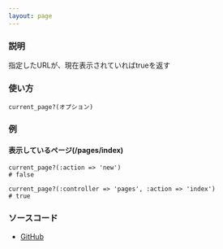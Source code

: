 ```yaml
---
layout: page
---
```

### 説明
指定したURLが、現在表示されていればtrueを返す

### 使い方
    current_page?(オプション)

### 例
#### 表示しているページ(/pages/index)
    current_page?(:action => 'new')
    # false

    current_page?(:controller => 'pages', :action => 'index')
    # true

### ソースコード
* [GitHub](https://github.com/rails/rails/blob/606ce3f907cbccd9159bb558c0b57433b42f3975/actionview/lib/action_view/helpers/url_helper.rb#L525)